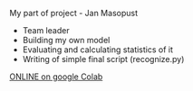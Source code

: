 My part of project - Jan Masopust
- Team leader
- Building my own model
- Evaluating and calculating statistics of it
- Writing of simple final script (recognize.py)

[ONLINE on google Colab](https://colab.research.google.com/drive/1xATUCQPCEUoYBnN-42iSThhGOlIGWqi_)
